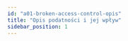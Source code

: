 ```yaml
---
id: "a01-broken-access-control-opis"
title: "Opis podatności i jej wpływ"
sidebar_position: 1
---
```

